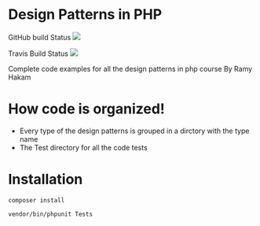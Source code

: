 # Design Patterns in PHP 
GitHub build Status
![](https://github.com/RamyHakam/DesignPatternsCourse//workflows/build/badge.svg)

Travis Build Status
![](https://app.travis-ci.com/RamyHakam/DesignPatternsCourse.svg?branch=master)


Complete code examples for  all the design patterns in php course By Ramy Hakam

# How code is organized!

- Every type of the design patterns  is grouped in a dirctory with the type name
- The Test directory for all the code tests

# Installation

`composer install`

`vendor/bin/phpunit Tests`
